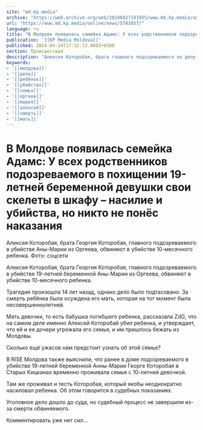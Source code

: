 ```yaml
---
site: "md.kp.media"
archive: "https://web.archive.org/web/20240427191955/www.md.kp.media/online/news/5781057/"
url: "https://www.md.kp.media/online/news/5781057/"
language: ru
title: "В Молдове появилась семейка Адамс: У всех родственников подозреваемого в похищении 19-летней беременной девушки свои скелеты в шкафу – насилие и убийства, но никто не понёс наказания"
publication: '[[KP Media Moldova]]'
published: 2024-04-24T17:32:13.000Z+0300
section: Происшествия
description: "Алексея Которобая, брата главного подозреваемого по делу об изнасиловании и смерти 19-летней беременной Анны-Марии, обвиняют в убийстве 10-месячного ребенка"
keywords:
- '[[молдова]]'
- '[[дело]]'
- '[[ребёнок]]'
- '[[убийство]]'
- '[[семья]]'
- '[[оргеев]]'
- '[[мария]]'
- '[[алексей]]'
- '[[смерть]]'
- '[[мать]]'
---
```


# В Молдове появилась семейка Адамс: У всех родственников подозреваемого в похищении 19-летней беременной девушки свои скелеты в шкафу – насилие и убийства, но никто не понёс наказания

Алексея Которобая, брата Георгия Которобая, главного подозреваемого в убийстве Аны-Марии из Оргеева, обвиняют в убийстве 10-месячного ребенка. Фото: соцсети

Алексея Которобая, брата Георгия Которобая, главного подозреваемого в убийстве 19-летней беременной Аны-Марии из Оргеева, обвиняют в убийстве 10-месячного ребенка.

Трагедия произошла 14 лет назад, однако дело было подтасовано. За смерть ребёнка была осуждена его мать, которая на тот момент была несовершеннолетней.

Мать девочки, то есть бабушка погибшего ребенка, рассказала ZdG, что на самом деле именно Алексей Которобай убил ребенка, и утверждает, что ей и ее дочери угрожала его семья, и им пришлось бежать из Молдовы.

Сколько ещё ужасов нам предстоит узнать об этой семье?

В RISE Молдова также выяснили, что ранее в доме подозреваемого в убийстве 19-летней беременной Анны-Марии Георге Которобая в Старых Кицканах временно проживала семья с 10-летней девочкой.

Там же проживал и тесть Которобая, который якобы неоднократно насиловал ребенка. Об этом говорится в судебных показаниях.

Уголовное дело дошло до суда, но судебный процесс не завершили из-за смерти обвиняемого.

Комментировать уже нет сил...
